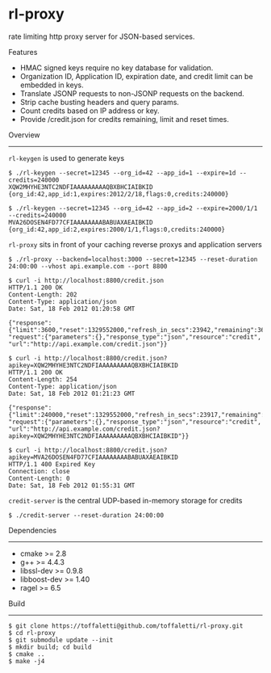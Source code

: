 rl-proxy
========

rate limiting http proxy server for JSON-based services.

Features

  * HMAC signed keys require no key database for validation.
  * Organization ID, Application ID, expiration date, and credit limit can be embedded in keys.
  * Translate JSONP requests to non-JSONP requests on the backend.
  * Strip cache busting headers and query params.
  * Count credits based on IP address or key.
  * Provide /credit.json for credits remaining, limit and reset times.

Overview
_____

`rl-keygen` is used to generate keys

    $ ./rl-keygen --secret=12345 --org_id=42 --app_id=1 --expire=1d --credits=240000
    XQW2MHYHE3NTC2NDFIAAAAAAAAAQBXBHCIAIBKID
    {org_id:42,app_id:1,expires:2012/2/18,flags:0,credits:240000}
    
    $ ./rl-keygen --secret=12345 --org_id=42 --app_id=2 --expire=2000/1/1 --credits=240000
    MVA26DOSEN4FD77CFIAAAAAAAABABUAXAEAIBKID
    {org_id:42,app_id:2,expires:2000/1/1,flags:0,credits:240000}

`rl-proxy` sits in front of your caching reverse proxys and application servers

    $ ./rl-proxy --backend=localhost:3000 --secret=12345 --reset-duration 24:00:00 --vhost api.example.com --port 8800

    $ curl -i http://localhost:8800/credit.json
    HTTP/1.1 200 OK
    Content-Length: 202
    Content-Type: application/json
    Date: Sat, 18 Feb 2012 01:20:58 GMT

    {"response":{"limit":3600,"reset":1329552000,"refresh_in_secs":23942,"remaining":3600},
    "request":{"parameters":{},"response_type":"json","resource":"credit",
    "url":"http://api.example.com/credit.json"}}

    $ curl -i http://localhost:8800/credit.json?apikey=XQW2MHYHE3NTC2NDFIAAAAAAAAAQBXBHCIAIBKID
    HTTP/1.1 200 OK
    Content-Length: 254
    Content-Type: application/json
    Date: Sat, 18 Feb 2012 01:21:23 GMT

    {"response":{"limit":240000,"reset":1329552000,"refresh_in_secs":23917,"remaining":240000},
    "request":{"parameters":{},"response_type":"json","resource":"credit",
    "url":"http://api.example.com/credit.json?apikey=XQW2MHYHE3NTC2NDFIAAAAAAAAAQBXBHCIAIBKID"}}

    $ curl -i http://localhost:8800/credit.json?apikey=MVA26DOSEN4FD77CFIAAAAAAAABABUAXAEAIBKID
    HTTP/1.1 400 Expired Key
    Connection: close
    Content-Length: 0
    Date: Sat, 18 Feb 2012 01:55:31 GMT


`credit-server` is the central UDP-based in-memory storage for credits

    $ ./credit-server --reset-duration 24:00:00
Dependencies
____________

  * cmake >= 2.8
  * g++ >= 4.4.3
  * libssl-dev >= 0.9.8
  * libboost-dev >= 1.40
  * ragel >= 6.5
    
Build
_____
    $ git clone https://toffaletti@github.com/toffaletti/rl-proxy.git
    $ cd rl-proxy
    $ git submodule update --init
    $ mkdir build; cd build
    $ cmake ..
    $ make -j4

